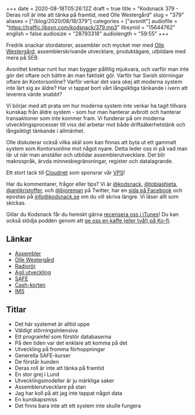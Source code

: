 +++
date = 2020-08-18T05:26:12Z
draft = true
title = "Kodsnack 379 - Deras roll är inte att tänka på framtid, med Olle Westergård"
slug = "379"
aliases = ["/blog/2020/08/18/379"]
categories = ["avsnitt"]
audiofile = "https://traffic.libsyn.com/kodsnack/379.mp3"
libsynid = "15644762"
english = false
audiosize = "28793318"
audiolength = "59:55" 
+++

Fredrik snackar stordatorer, assembler och mycket mer med [Olle Westergård](https://www.linkedin.com/in/olle-westerg%C3%A5rd-256a59/), assemblerskrivande utvecklare, produktägare, utbildare med mera på SEB.

Avsnittet kretsar runt hur man bygger pålitlig mjukvara, och varför man inte gör det oftare och bättre än man faktiskt gör. Varför har Swish störningar oftare än Kontorsonline? Varför verkar det vara okej att moderna system inte lärt sig av äldre? Har vi tappat bort vårt långsiktiga tänkande i ivern att leverera värde snabbt?

Vi börjar med att prata om hur moderna system inte verkar ha tagit tillvara kunskap från äldre system - som hur man hanterar avbrott och hanterar transaktioner som inte kommer fram. Vi funderar på om moderna utvecklingsprocesser till viss del arbetar mot både driftsäkerhetstänk och långsiktigt tänkande i allmänhet.

Olle diskuterar också vilka skäl som kan finnas att byta ut ett gammalt system som Kontorsonline mot något nyare. Detta leder oss in på vad man lär ut när man anställer och utbildar assemblerutvecklare. Det blir makrospråk, ärvda minnesbegränsningar, register och datalagrande.

Ett stort tack till [Cloudnet](http://www.cloudnet.se) som sponsrar vår [VPS](http://en.wikipedia.org/wiki/Virtual_private_server)!

Har du kommentarer, frågor eller tips? Vi är [@kodsnack](https://www.twitter.com/kodsnack), [@tobiashieta](https://www.twitter.com/tobiashieta), [@antikristoffer](https://www.twitter.com/antikristoffer), och [@bjoreman](https://www.twitter.com/bjoreman) på Twitter, har en [sida på Facebook](https://www.facebook.com/kodsnack) och epostas på [info@kodsnack.se](mailto:info@kodsnack.se) om du vill skriva längre. Vi läser allt som skickas.

Gillar du Kodsnack får du hemskt gärna [recensera oss i iTunes](http://itunes.apple.com/se/podcast/kodsnack/id561631498?l=en)! Du kan också stödja podden genom att <a href="https://ko-fi.com/kodsnack" rel="payment">ge oss en kaffe (eller två!) på Ko-fi</a>.

## Länkar ##
* [Assembler](https://en.wikipedia.org/wiki/Assembly_language)
* [Olle Westergård](https://www.linkedin.com/in/olle-westerg%C3%A5rd-256a59/)
* [Radiorör](https://en.wikipedia.org/wiki/Vacuum_tube)
* [Agil utveckling](https://en.wikipedia.org/wiki/Agile_software_development)
* [SAFE](https://en.wikipedia.org/wiki/Scaled_agile_framework)
* [Cash-korten](https://sv.wikipedia.org/wiki/Cash_%28betalsystem%29)
* [IMS](https://en.wikipedia.org/wiki/IBM_Information_Management_System)

## Titlar ##
* Det här systemet är alltid uppe
* Väldigt störningsintensiva
* Ett programfel som förstör databaserna
* På den tiden var det enklare att komma på det
* Utveckling på fromma förhoppningar
* Generella SAFE-kurser
* De förstår kunden
* Deras roll är inte att tänka på framtid
* En stor grej i Lund
* Utvecklingsmodeller är ju märkliga saker
* Assemblerutvecklare på stan
* Jag har koll på att jag inte tappat något data
* En kunskapsmiss
* Det finns bara inte att ett system inte skulle fungera